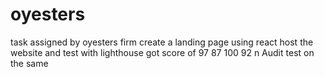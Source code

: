 # oyesters
task assigned by oyesters firm 
create a landing page using react 
host the website and test with lighthouse
got score of 97 87 100 92 n Audit test on the same
